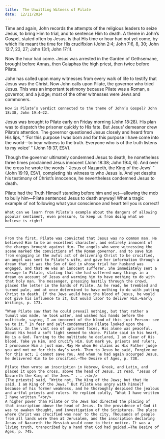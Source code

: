 ```yaml
---
title:  The Unwitting Witness of Pilate
date:  12/11/2024
---
```


Time and again, John records the attempts of the religious leaders to seize Jesus, to bring Him to trial, and to sentence Him to death. A theme in John’s Gospel, stated often by Jesus, is that His time or hour had not yet come, by which He meant the time for His crucifixion (John 2:4; John 7:6, 8, 30; John 12:7, 23, 27; John 13:1; John 17:1).

Now the hour had come. Jesus was arrested in the Garden of Gethsemane, brought before Annas, then Caiaphas the high priest, then twice before Pilate.

John has called upon many witnesses from every walk of life to testify that Jesus was the Christ. Now John calls upon Pilate, the governor who tried Jesus. This was an important testimony because Pilate was a Roman, a governor, and a judge; most of the other witnesses were Jews and commoners.

`How is Pilate’s verdict connected to the theme of John’s Gospel? John 18:38, John 19:4–22.`

Jesus was brought to Pilate early on Friday morning (John 18:28). His plan was to dispatch the prisoner quickly to His fate. But Jesus’ demeanor drew Pilate’s attention. The governor questioned Jesus closely and heard from His lips, “ ‘For this purpose I was born and for this purpose I have come into the world—to bear witness to the truth. Everyone who is of the truth listens to my voice’ ” (John 18:37, ESV).

Though the governor ultimately condemned Jesus to death, he nonetheless three times proclaimed Jesus innocent (John 18:38; John 19:4, 6). And over the cross he wrote the words “ ‘Jesus of Nazareth, the King of the Jews’ ” (John 19:19, ESV), completing his witness to who Jesus is. And yet despite his testimony of Christ’s innocence, he nevertheless condemned Jesus to death.

Pilate had the Truth Himself standing before him and yet—allowing the mob to bully him—Pilate sentenced Jesus to death anyway! What a tragic example of not following what your conscience and heart tell you is correct!

`What can we learn from Pilate’s example about the dangers of allowing popular sentiment, even pressure, to keep us from doing what we believe is right?`

---

```=Additional Reading: Selected Quotes from Ellen G. White

From the first, Pilate was convicted that Jesus was no common man. He believed Him to be an excellent character, and entirely innocent of the charges brought against Him. The angels who were witnessing the scene marked the convictions of the Roman governor, and to save him from engaging in the awful act of delivering Christ to be crucified, an angel was sent to Pilate’s wife, and gave her information through a dream that it was the Son of God in whose trial her husband was engaged, and that He was an innocent sufferer. She immediately sent a message to Pilate, stating that she had suffered many things in a dream on account of Jesus and warning him to have nothing to do with that holy man. The messenger, pressing hastily through the crowd, placed the letter in the hands of Pilate. As he read, he trembled and turned pale, and at once determined to have nothing to do with putting Christ to death. If the Jews would have the blood of Jesus, he would not give his influence to it, but would labor to deliver Him.—Early Writings, p. 173.

“When Pilate saw that he could prevail nothing, but that rather a tumult was made, he took water, and washed his hands before the multitude, saying, I am innocent of the blood of this just Person: see ye to it.” In fear and self-condemnation Pilate looked upon the Saviour. In the vast sea of upturned faces, His alone was peaceful. About His head a soft light seemed to shine. Pilate said in his heart, He is a God. Turning to the multitude he declared, I am clear of His blood. Take ye Him, and crucify Him. But mark ye, priests and rulers, I pronounce Him a just man. May He whom He claims as His Father judge you and not me for this day’s work. Then to Jesus he said, Forgive me for this act; I cannot save You. And when he had again scourged Jesus, he delivered Him to be crucified.—The Desire of Ages, p. 738.

Pilate then wrote an inscription in Hebrew, Greek, and Latin, and placed it upon the cross, above the head of Jesus. It read, “Jesus of Nazareth the King of the Jews.” . . .<br/>
[The priests] said, “Write not, The King of the Jews; but that He said, I am King of the Jews.” But Pilate was angry with himself because of his former weakness, and he thoroughly despised the jealous and artful priests and rulers. He replied coldly, “What I have written I have written.”<br/>
A higher power than Pilate or the Jews had directed the placing of that inscription above the head of Jesus. In the providence of God it was to awaken thought, and investigation of the Scriptures. The place where Christ was crucified was near to the city. Thousands of people from all lands were then at Jerusalem, and the inscription declaring Jesus of Nazareth the Messiah would come to their notice. It was a living truth, transcribed by a hand that God had guided.—The Desire of Ages, p. 745.
```
